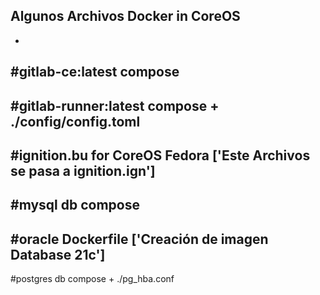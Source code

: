 Algunos Archivos Docker in CoreOS
-
-
#gitlab-ce:latest compose
-
#gitlab-runner:latest compose + ./config/config.toml
-
#ignition.bu for CoreOS Fedora ['Este Archivos se pasa a ignition.ign']
-
#mysql db compose 
-
#oracle Dockerfile ['Creación de imagen Database 21c']
-
#postgres db compose + ./pg_hba.conf
